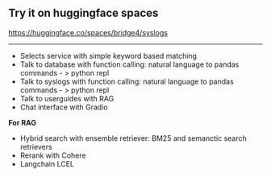## Try it on huggingface spaces

https://huggingface.co/spaces/bridge4/syslogs

---

- Selects service with simple keyword based matching
- Talk to database with function calling: natural language to pandas commands - > python repl
- Talk to syslogs with function calling: natural language to pandas commands - > python repl
- Talk to userguides with RAG
- Chat interface with Gradio
  
**For RAG**

- Hybrid search with ensemble retriever: BM25 and semanctic search retrievers
- Rerank with Cohere
- Langchain LCEL

